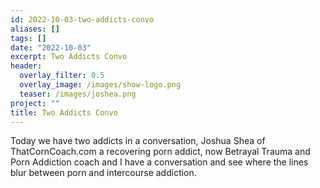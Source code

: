 ```yaml
---
id: 2022-10-03-two-addicts-convo
aliases: []
tags: []
date: "2022-10-03"
excerpt: Two Addicts Convo
header:
  overlay_filter: 0.5
  overlay_image: /images/show-logo.png
  teaser: /images/joshea.png
project: ""
title: Two Addicts Convo
---
```


<!--<iframe src='https://open.spotify.com/embed/episode/4cnbuEDA5ZDlZdlz20Qv5V' width='80%' height='232' frameborder='0' allowtransparency='true' allow='encrypted-media'></iframe>-->

Today we have two addicts in a conversation, Joshua Shea of ThatCornCoach.com a recovering porn addict, now Betrayal Trauma and Porn Addiction coach and I have a conversation and see where the lines blur between porn and intercourse addiction.
